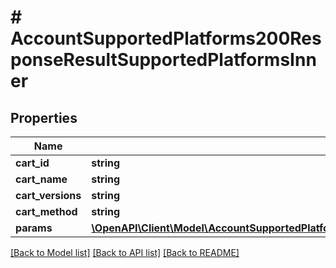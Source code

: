 # # AccountSupportedPlatforms200ResponseResultSupportedPlatformsInner

## Properties

Name | Type | Description | Notes
------------ | ------------- | ------------- | -------------
**cart_id** | **string** |  | [optional]
**cart_name** | **string** |  | [optional]
**cart_versions** | **string** |  | [optional]
**cart_method** | **string** |  | [optional]
**params** | [**\OpenAPI\Client\Model\AccountSupportedPlatforms200ResponseResultSupportedPlatformsInnerParams**](AccountSupportedPlatforms200ResponseResultSupportedPlatformsInnerParams.md) |  | [optional]

[[Back to Model list]](../../README.md#models) [[Back to API list]](../../README.md#endpoints) [[Back to README]](../../README.md)
